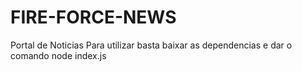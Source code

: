 # FIRE-FORCE-NEWS
Portal de Noticias 
Para utilizar basta baixar as dependencias e dar o comando node index.js
